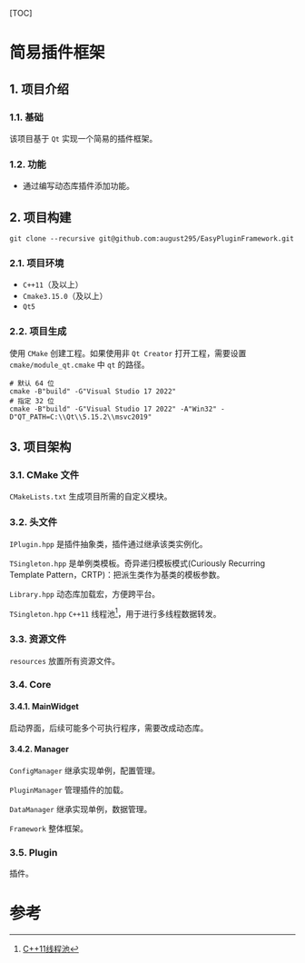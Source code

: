 [TOC]

# 简易插件框架




## 1. 项目介绍

### 1.1. 基础

该项目基于 `Qt` 实现一个简易的插件框架。

### 1.2. 功能

- 通过编写动态库插件添加功能。



## 2. 项目构建

```
git clone --recursive git@github.com:august295/EasyPluginFramework.git
```

### 2.1. 项目环境

- `C++11`（及以上）
- `Cmake3.15.0`（及以上）
- `Qt5`

### 2.2. 项目生成

使用 `CMake` 创建工程。如果使用非 `Qt Creator` 打开工程，需要设置 `cmake/module_qt.cmake` 中 `qt` 的路径。

```
# 默认 64 位
cmake -B"build" -G"Visual Studio 17 2022"
# 指定 32 位
cmake -B"build" -G"Visual Studio 17 2022" -A"Win32" -D"QT_PATH=C:\\Qt\\5.15.2\\msvc2019"
```



## 3. 项目架构

### 3.1. CMake 文件

`CMakeLists.txt` 生成项目所需的自定义模块。

### 3.2. 头文件

`IPlugin.hpp` 是插件抽象类，插件通过继承该类实例化。

`TSingleton.hpp` 是单例类模板。奇异递归模板模式(Curiously Recurring Template Pattern，CRTP)：把派生类作为基类的模板参数。

`Library.hpp` 动态库加载宏，方便跨平台。

`TSingleton.hpp` `C++11` 线程池[^1]，用于进行多线程数据转发。

### 3.3. 资源文件

`resources` 放置所有资源文件。

### 3.4. Core

#### 3.4.1. MainWidget

启动界面，后续可能多个可执行程序，需要改成动态库。

#### 3.4.2. Manager

`ConfigManager` 继承实现单例，配置管理。

`PluginManager` 管理插件的加载。

`DataManager` 继承实现单例，数据管理。

`Framework` 整体框架。

### 3.5. Plugin

插件。



# 参考

[^1]: [C++11线程池](https://github.com/progschj/ThreadPool)

